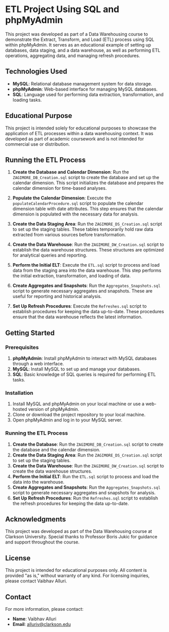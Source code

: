 # ETL Project Using SQL and phpMyAdmin

This project was developed as part of a Data Warehousing course to demonstrate the Extract, Transform, and Load (ETL) process using SQL within phpMyAdmin. It serves as an educational example of setting up databases, data staging, and a data warehouse, as well as performing ETL operations, aggregating data, and managing refresh procedures.

## Technologies Used

- **MySQL**: Relational database management system for data storage.
- **phpMyAdmin**: Web-based interface for managing MySQL databases.
- **SQL**: Language used for performing data extraction, transformation, and loading tasks.

## Educational Purpose

This project is intended solely for educational purposes to showcase the application of ETL processes within a data warehousing context. It was developed as part of academic coursework and is not intended for commercial use or distribution.

## Running the ETL Process

1. **Create the Database and Calendar Dimension**: Run the `ZAGIMORE_DB_Creation.sql` script to create the database and set up the calendar dimension. This script initializes the database and prepares the calendar dimension for time-based analyses.

2. **Populate the Calendar Dimension**: Execute the `populateCalendarProcedure.sql` script to populate the calendar dimension table with date attributes. This step ensures that the calendar dimension is populated with the necessary data for analysis.

3. **Create the Data Staging Area**: Run the `ZAGIMORE_DS_Creation.sql` script to set up the staging tables. These tables temporarily hold raw data extracted from various sources before transformation.

4. **Create the Data Warehouse**: Run the `ZAGIMORE_DW_Creation.sql` script to establish the data warehouse structures. These structures are optimized for analytical queries and reporting.

5. **Perform the Initial ELT**: Execute the `ETL.sql` script to process and load data from the staging area into the data warehouse. This step performs the initial extraction, transformation, and loading of data.

6. **Create Aggregates and Snapshots**: Run the `Aggregates_Snapshots.sql` script to generate necessary aggregates and snapshots. These are useful for reporting and historical analysis.

7. **Set Up Refresh Procedures**: Execute the `Refreshes.sql` script to establish procedures for keeping the data up-to-date. These procedures ensure that the data warehouse reflects the latest information.

## Getting Started

### Prerequisites

1. **phpMyAdmin**: Install phpMyAdmin to interact with MySQL databases through a web interface.
2. **MySQL**: Install MySQL to set up and manage your databases.
3. **SQL**: Basic knowledge of SQL queries is required for performing ETL tasks.

### Installation

1. Install MySQL and phpMyAdmin on your local machine or use a web-hosted version of phpMyAdmin.
2. Clone or download the project repository to your local machine.
3. Open phpMyAdmin and log in to your MySQL server.

### Running the ETL Process

1. **Create the Database**: Run the `ZAGIMORE_DB_Creation.sql` script to create the database and the calendar dimension.
2. **Create the Data Staging Area**: Run the `ZAGIMORE_DS_Creation.sql` script to set up the staging tables.
3. **Create the Data Warehouse**: Run the `ZAGIMORE_DW_Creation.sql` script to create the data warehouse structures.
4. **Perform the Initial ELT**: Run the `ETL.sql` script to process and load the data into the warehouse.
5. **Create Aggregates and Snapshots**: Run the `Aggregates_Snapshots.sql` script to generate necessary aggregates and snapshots for analysis.
6. **Set Up Refresh Procedures**: Run the `Refreshes.sql` script to establish the refresh procedures for keeping the data up-to-date.

## Acknowledgments

This project was developed as part of the Data Warehousing course at Clarkson University. Special thanks to Professor Boris Jukic for guidance and support throughout the course.

## License

This project is intended for educational purposes only. All content is provided "as is," without warranty of any kind. For licensing inquiries, please contact Vaibhav Alluri.

## Contact

For more information, please contact:

- **Name**: Vaibhav Alluri
- **Email**: alluriv@clarkson.edu


